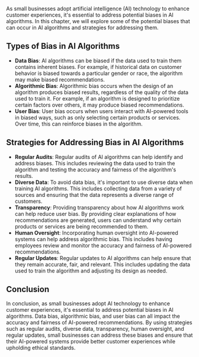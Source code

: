
As small businesses adopt artificial intelligence (AI) technology to enhance customer experiences, it's essential to address potential biases in AI algorithms. In this chapter, we will explore some of the potential biases that can occur in AI algorithms and strategies for addressing them.

Types of Bias in AI Algorithms
------------------------------

* **Data Bias**: AI algorithms can be biased if the data used to train them contains inherent biases. For example, if historical data on customer behavior is biased towards a particular gender or race, the algorithm may make biased recommendations.
* **Algorithmic Bias**: Algorithmic bias occurs when the design of an algorithm produces biased results, regardless of the quality of the data used to train it. For example, if an algorithm is designed to prioritize certain factors over others, it may produce biased recommendations.
* **User Bias**: User bias occurs when users interact with AI-powered tools in biased ways, such as only selecting certain products or services. Over time, this can reinforce biases in the algorithm.

Strategies for Addressing Bias in AI Algorithms
-----------------------------------------------

* **Regular Audits**: Regular audits of AI algorithms can help identify and address biases. This includes reviewing the data used to train the algorithm and testing the accuracy and fairness of the algorithm's results.
* **Diverse Data**: To avoid data bias, it's important to use diverse data when training AI algorithms. This includes collecting data from a variety of sources and ensuring that the data represents a diverse range of customers.
* **Transparency**: Providing transparency about how AI algorithms work can help reduce user bias. By providing clear explanations of how recommendations are generated, users can understand why certain products or services are being recommended to them.
* **Human Oversight**: Incorporating human oversight into AI-powered systems can help address algorithmic bias. This includes having employees review and monitor the accuracy and fairness of AI-powered recommendations.
* **Regular Updates**: Regular updates to AI algorithms can help ensure that they remain accurate, fair, and relevant. This includes updating the data used to train the algorithm and adjusting its design as needed.

Conclusion
----------

In conclusion, as small businesses adopt AI technology to enhance customer experiences, it's essential to address potential biases in AI algorithms. Data bias, algorithmic bias, and user bias can all impact the accuracy and fairness of AI-powered recommendations. By using strategies such as regular audits, diverse data, transparency, human oversight, and regular updates, small businesses can address these biases and ensure that their AI-powered systems provide better customer experiences while upholding ethical standards.
